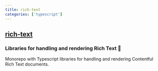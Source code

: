 ```yaml
---
title: rich-text
categories: ['typescript']
---
```

## [rich-text](https://github.com/contentful/rich-text)

### Libraries for handling and rendering Rich Text 📄


Monorepo with Typescript libraries for handling and rendering Contentful Rich
Text documents.
